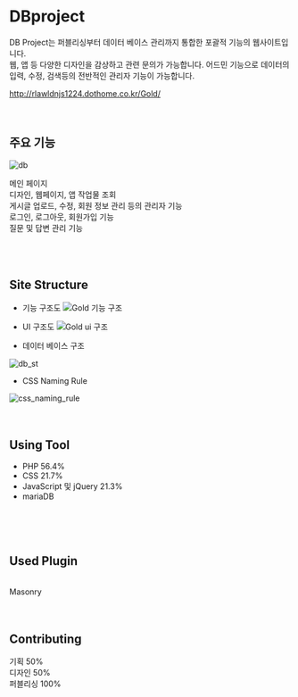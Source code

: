 # DBproject
DB Project는 퍼블리싱부터 데이터 베이스 관리까지 통합한 포괄적 기능의 웹사이트입니다.</br>
웹, 앱 등 다양한 디자인을 감상하고 관련 문의가 가능합니다. 어드민 기능으로 데이터의 입력, 수정, 검색등의 전반적인 관리자 기능이 가능합니다.</br>

http://rlawldnjs1224.dothome.co.kr/Gold/ 
</br>
</br>
</br>
## 주요 기능
![db](https://user-images.githubusercontent.com/77706798/111935648-3d098c80-8b07-11eb-97e5-de58f42868f8.png)


메인 페이지</br>
디자인, 웹페이지, 앱 작업물 조회</br>
게시글 업로드, 수정, 회원 정보 관리 등의 관리자 기능</br>
로그인, 로그아웃, 회원가입 기능</br>
질문 및 답변 관리 기능</br>
</br>
</br>
</br>
## Site Structure
- 기능 구조도
![Gold 기능 구조](https://user-images.githubusercontent.com/77706798/111936181-85757a00-8b08-11eb-95f2-5e62e348ebef.png)


- UI 구조도
![Gold ui 구조](https://user-images.githubusercontent.com/77706798/111936189-88706a80-8b08-11eb-99d1-9d6a705210fc.png)


- 데이터 베이스 구조

![db_st](https://user-images.githubusercontent.com/77706798/111936940-11d46c80-8b0a-11eb-8a78-20e44637ec5b.jpg)


- CSS Naming Rule

![css_naming_rule](https://user-images.githubusercontent.com/77706798/111937406-ffa6fe00-8b0a-11eb-87e3-c61e82884b2a.png)
</br>
</br>
</br>
## Using Tool
- PHP 56.4%
- CSS 21.7%
- JavaScript 및 jQuery 21.3%
- mariaDB
</br>
</br>
</br>

## Used Plugin
</br>
Masonry
</br>
</br>
</br>

## Contributing
기획 50%</br>
디자인 50%</br>
퍼블리싱 100%
